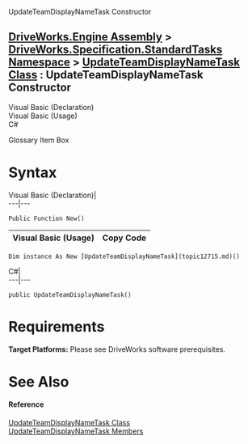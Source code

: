 UpdateTeamDisplayNameTask Constructor   
  
[DriveWorks.Engine Assembly](topic2156.md) > [DriveWorks.Specification.StandardTasks Namespace](topic11896.md) > [UpdateTeamDisplayNameTask Class](topic12715.md) : UpdateTeamDisplayNameTask Constructor  
---  
  
Visual Basic (Declaration)    
Visual Basic (Usage)    
C# 

Glossary Item Box

# Syntax

Visual Basic (Declaration)|   
---|---  
      
    
    Public Function New()  
  
Visual Basic (Usage)| Copy Code  
---|---  
      
    
    Dim instance As New [UpdateTeamDisplayNameTask](topic12715.md)()  
  
C#|   
---|---  
      
    
    public UpdateTeamDisplayNameTask()  
  
# Requirements

**Target Platforms:** Please see DriveWorks software prerequisites.

# See Also

#### Reference

[UpdateTeamDisplayNameTask Class](topic12715.md)   
[UpdateTeamDisplayNameTask Members](topic12716.md)


